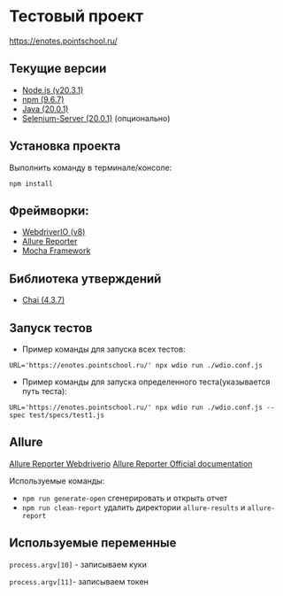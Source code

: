 # Тестовый проект 
https://enotes.pointschool.ru/


## Текущие версии

- [Node.js (v20.3.1)](https://nodejs.org/en/)
- [npm (9.6.7)](https://www.npmjs.com/)
- [Java (20.0.1)](https://www.oracle.com/java/technologies/javase-downloads.html)
- [Selenium-Server (20.0.1)](https://www.selenium.dev/downloads/) (опционально)


## Установка проекта

Выполнить команду в терминале/консоле:

```
npm install
```

## Фреймворки:

- [WebdriverIO (v8)](https://webdriver.io/)
- [Allure Reporter](https://webdriver.io/docs/allure-reporter.html)
- [Mocha Framework](https://www.npmjs.com/package/wdio-mocha-framework)

## Библиотека утверждений

- [Chai (4.3.7)](https://www.chaijs.com/)

## Запуск тестов

- Пример команды для запуска всех тестов:

```
URL='https://enotes.pointschool.ru/' npx wdio run ./wdio.conf.js
```

- Пример команды для запуска определенного теста(указывается путь теста):

```
URL='https://enotes.pointschool.ru/' npx wdio run ./wdio.conf.js --spec test/specs/test1.js
```

## Allure

[Allure Reporter Webdriverio](https://webdriver.io/docs/allure-reporter.html)
[Allure Reporter Official documentation](https://docs.qameta.io/allure/)

Используемые команды:

- ```npm run generate-open``` сгенерировать и открыть отчет
- ```npm run clean-report``` удалить директории `allure-results` и `allure-report`

## Используемые переменные

```process.argv[10]``` - записываем куки

```process.argv[11]```- записываем токен
